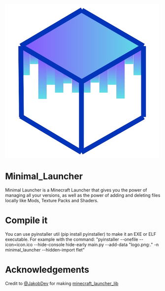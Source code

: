 ![Minimal Launcher logo](logo.png)
# Minimal_Launcher
Minimal Launcher is a Minecraft Launcher that gives you the power of managing all your versions, as
well as the power of adding and deleting files locally like Mods, Texture Packs and Shaders.
# Compile it
You can use pyinstaller util (pip install pyinstaller) to make it an EXE or ELF executable.
For example with the command: "pyinstaller --onefile --icon=icon.ico --hide-console hide-early main.py --add-data "logo.png:." -n minimal_launcher --hidden-import flet"
# Acknowledgements
Credit to [@JakobDev](https://github.com/JakobDev) for making [minecraft_launcher_lib](https://github.com/JakobDev/minecraft-launcher-lib)
